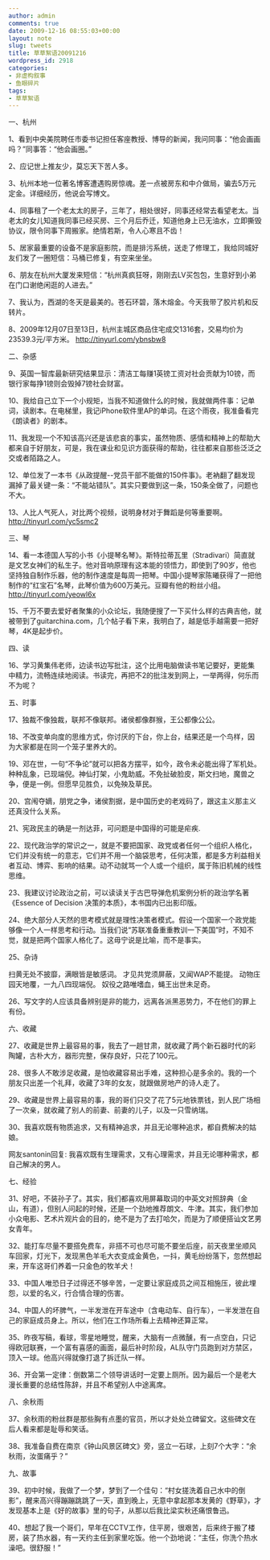 ```yaml
---
author: admin
comments: true
date: 2009-12-16 08:55:03+00:00
layout: note
slug: tweets
title: 草草絮语20091216
wordpress_id: 2918
categories:
- 非虚构叙事
- 鱼眼碎片
tags:
- 草草絮语
---
```


一、杭州

1、看到中央美院聘任市委书记担任客座教授、博导的新闻，我问同事：“他会画画吗？”同事答：“他会画圈。”

2、应记世上推友少，莫忘天下苦人多。

3、杭州本地一位著名博客遭遇购房惊魂。差一点被房东和中介做局，骗去5万元定金。详细经历，他说会写博文。

4、同事租了一个老太太的房子，三年了，相处很好，同事还经常去看望老太。当老太的女儿知道我同事已经买房、三个月后乔迁，知道他身上已无油水，立即撕毁协议，限令同事下周搬家。绝情若斯，令人心寒且不齿！

5、居家最重要的设备不是家庭影院，而是排污系统，送走了修理工，我给同城好友们发了一圈短信：马桶已修复，有空来坐坐。  

6、朋友在杭州大厦发来短信：“杭州真疯狂呀，刚刚去LV买包包，生意好到小弟在门口谢绝闲逛的人进去。”

7、我认为，西湖的冬天是最美的。苍石环碧，落木熔金。今天我带了胶片机和反转片。

8、2009年12月07日至13日，杭州主城区商品住宅成交1316套，交易均价为23539.3元/平方米。 http://tinyurl.com/ybnsbw8 

二、杂感

9、英国一智库最新研究结果显示：清洁工每赚1英镑工资对社会贡献为10镑，而银行家每挣1镑则会毁掉7镑社会财富。

10、我给自己立下一个小规矩，当我不知道做什么的时候，我就做两件事：记单词，读剧本。在电梯里，我记iPhone软件里AP的单词。在这个雨夜，我准备看完《朗读者》的剧本。

11、我发现一个不知该高兴还是该悲哀的事实，虽然物质、感情和精神上的帮助大都来自于好朋友，可是，我在课业和见识方面获得的帮助，往往都来自那些泛泛之交或者陌路之人。

12、单位发了一本书《从政提醒--党员干部不能做的150件事》。老衲翻了翻发现漏掉了最关键一条：“不能站错队”。其实只要做到这一条，150条全做了，问题也不大。

13、人比人气死人，对比两个视频，说明身材对于舞蹈是何等重要啊。http://tinyurl.com/yc5smc2 

三、琴

14、看一本德国人写的小书《小提琴名琴》。斯特拉蒂瓦里（Stradivari）简直就是文艺女神们的私生子。他对音响原理有这本能的领悟力，即使到了90岁，他也坚持独自制作乐器，他的制作速度是每周一把琴。中国小提琴家陈曦获得了一把他制作的“红宝石”名琴，此琴价值为600万美元。豆瓣有他的粉丝小组。 http://tinyurl.com/yeowl6x 

15、千万不要去爱好者聚集的小众论坛，我随便搜了一下买什么样的古典吉他，就被带到了guitarchina.com，几个帖子看下来，我明白了，越是低手越需要一把好琴，4K是起步价。

四、读

16、学习黄集伟老师，边读书边写批注，这个比用电脑做读书笔记要好，更能集中精力，流畅连续地阅读。书读完，再把不2的批注发到网上，一举两得，何乐而不为呢？ 

五、时事

17、独裁不像独裁，联邦不像联邦。诸侯都像群猴，王公都像公公。

18、不改变单向度的思维方式，你讨厌的下台，你上台，结果还是一个鸟样，因为大家都是在同一个笼子里养大的。

19、邓在世，一句“不争论”就可以把各方摆平，如今，政令未必能出得了军机处。种种乱象，已现端倪。神仙打架，小鬼助威。不免扯破脸皮，斯文扫地，魔兽之争，便是一例。但愿早见胜负，以免殃及草民。

20、宫闱夺嫡，朋党之争，诸侯割据，是中国历史的老戏码了，跟这主义那主义还真没什么关系。

21、宪政民主的确是一剂达菲，可问题是中国得的可能是疟疾.

22、现代政治学的常识之一，就是不要把国家、政党或者任何一个组织人格化，它们并没有统一的意志，它们并不用一个脑袋思考，任何决策，都是多方利益相关者互动、博弈、影响的结果。动不动就骂一个人或一个组织，属于陈旧机械的线性思维。

23、我建议讨论政治之前，可以读读关于古巴导弹危机案例分析的政治学名著《Essence of Decision 决策的本质》，本书国内已出影印版。

24、绝大部分人天然的思考模式就是理性决策者模式。假设一个国家一个政党能够像一个人一样思考和行动。当我们说“苏联准备重重教训一下美国”时，不知不觉，就是把两个国家人格化了。这毋宁说是比喻，而不是事实。 

25、杂诗

扫黄无处不披靡，满眼皆是敏感词。
才见共党须屏蔽，又闻WAP不能提。
动物庄园天地覆，一九八四现端倪。
奴役之路唯嗜血，蝇王出世未足奇。

26、写文字的人应该具备辨别是非的能力，远离各派黑恶势力，不在他们的罪上有份。

六、收藏

27、收藏是世界上最容易的事，我去了一趟甘肃，就收藏了两个新石器时代的彩陶罐，古朴大方，器形完整，保存良好，只花了100元。

28、很多人不敢涉足收藏，是怕收藏容易出手难，这种担心是多余的。我的一个朋友只出差一个礼拜，收藏了3年的女友，就跟做房地产的诗人走了。

29、收藏是世界上最容易的事，我的哥们只交了花了5元地铁票钱，到人民广场相了一次亲，就收藏了别人的前妻、前妻的儿子，以及一只雪纳瑞。

30、我喜欢既有物质追求，又有精神追求，并且无论哪种追求，都自费解决的姑娘。

网友santonin回复: 我喜欢既有生理需求，又有心理需求，并且无论哪种需求，都自己解决的男人。

七、经验

31、好吧，不装孙子了。其实，我们都喜欢用屏幕取词的中英文对照辞典（金山，有道），但别人问起的时候，还是一个劲地推荐朗文、牛津。其实，我们参加小众电影、艺术片观片会的目的，绝不是为了去打哈欠，而是为了顺便搭讪文艺男女青年。

32、能打车尽量不要搭免费车，非搭不可也尽可能不要坐后座，前天夜里坐顺风车回家，灯光下，发现黑色羊毛大衣变成金黄色，一抖，黄毛纷纷落下，忽然想起来，开车这哥们养着一只金色的牧羊犬！

33、中国人唯恐日子过得还不够辛苦，一定要让家庭成员之间互相施压，彼此埋怨，以爱的名义，行合情合理的伤害。

34、中国人的坏脾气，一半发泄在开车途中（含电动车、自行车），一半发泄在自己的家庭成员身上。所以，他们在工作场所看上去精神还算正常。

35、昨夜写稿，看球，零星地睡觉，醒来，大脑有一点微醺，有一点空白，只记得欧冠联赛，一个富有喜感的画面，最后补时阶段，AL队守门员跑到对方禁区，顶入一球。他高兴得就像打退了拆迁队一样。

36、开会第一定律：倒数第二个领导讲话时一定要上厕所。因为最后一个是老大漫长重要的总结性陈辞，并且不希望别人中途离席。  

八、余秋雨

37、余秋雨的粉丝群是那些胸有点墨的官员，所以才处处立碑留文。这些碑文在后人看来都是耻辱和笑话。

38、我准备自费在南京《钟山风景区碑文》旁，竖立一石球，上刻7个大字：“余秋雨，汝蛋痛乎？”

九、故事

39、初中时候，我做了一个梦，梦到了一个佳句：“村女搓洗着自己水中的倒影”，醒来高兴得蹦蹦跳跳了一天，直到晚上，无意中拿起那本发黄的《野草》，才发现基本上是《好的故事》里的句子，从那以后我比梁实秋还痛恨鲁迅。

40、想起了我一个哥们，早年在CCTV工作，住平房，很艰苦，后来终于搬了楼房，装了热水器，有一天约主任到家里吃饭。他一个劲地说：“主任，你洗个热水澡吧。很舒服！” 
